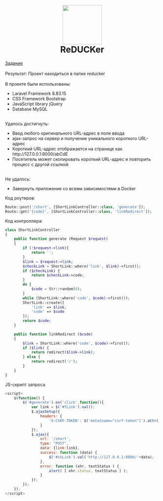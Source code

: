 <h1 align="center">
  <img src="https://cdn-icons-png.flaticon.com/512/714/714024.png" width="128">
  <br>ReDUCKer</br>
</h1>
<a href="Тестовое задание DEV Junior.pdf"> Задание </a>
<br>
<br> Результат: Проект находиться в папке reducker </a>
<br>
<br>В проекте были иcпользованы:
<ul>
  <li>Laravel Framework 8.83.15</li>
  <li>CSS Framework Bootstrap</li>
  <li>JavaScript library jQuery</li>
  <li>Database MySQL</li>
</ul>
<br>Удалось достигнуть:
<ul>
  <li>Ввод любого оригинального URL-адрес в поле ввода</li>
  <li>ajax-запрос на сервер и получение уникального короткого URL-адрес</li>
  <li>Короткий URL-адрес отображается на странице как http://127.0.0.1:8000/abCdE</li>
  <li>Посетитель может скопировать короткий URL-адрес и повторить процесс с другой ссылкой</li>
</ul>
<br>Не удалось:
<ul>
  <li>Завернуть приложение со всеми зависимостями в Docker</li>
</ul>

Код роутеров:
```PHP
Route::post('/short', [ShortLinkController::class, 'generate']);
Route::get('{code}', [ShortLinkController::class, 'linkRedirect']);
```
Код контроллера:
```PHP
class ShortLinkController
{
    public function generate (Request $request)
    {
        if (!$request->link){
            return '';
        }
        $link = $request->link;
        $checkLink = ShortLink::where('link', $link)->first();
        if ($checkLink) {
            return $checkLink->code;
        }
        do {
            $code = Str::random(6);
        }
        while (ShortLink::where('code', $code)->first());
        ShortLink::create([
            'link' => $link,
            'code' => $code
        ]);
        return $code;
    }

    public function linkRedirect ($code)
    {
        $link = ShortLink::where('code', $code)->first();
        if ($link) {
            return redirect($link->link);
        } else {
            return redirect('/');
        }
    }
}
```
JS-скрипт запроса 
```js
<script>
    $(function() {
        $('#generate').on('click',function(){
            var link = $('#fLink').val();
            $.ajaxSetup({
                headers: {
                    'X-CSRF-TOKEN': $('meta[name="csrf-token"]').attr('content')
                }
            });
            $.ajax({
                url: '/short',
                type: "POST",
                data: {link:link},
                success: function (data) {
                    $('#shLink').val('http://127.0.0.1:8000/'+data);
                },
                error: function (xhr, textStatus ) {
                    alert( [ xhr.status, textStatus ] );
                }
            });
        });
    });
</script>
```
